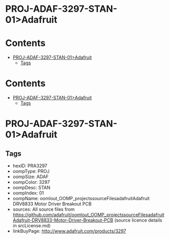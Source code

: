 
PROJ-ADAF-3297-STAN-01>Adafruit
===============================

Contents
========

* [PROJ-ADAF-3297-STAN-01>Adafruit](#proj-adaf-3297-stan-01adafruit)
	* [Tags](#tags)

Contents
========

* [PROJ-ADAF-3297-STAN-01>Adafruit](#proj-adaf-3297-stan-01adafruit)
	* [Tags](#tags)

# PROJ-ADAF-3297-STAN-01>Adafruit

## Tags

- hexID: PRA3297
- oompType: PROJ
- oompSize: ADAF
- oompColor: 3297
- oompDesc: STAN
- oompIndex: 01
- oompName: oomlout_OOMP_projectssourceFilesadafruitAdafruit DRV8833 Motor Driver Breakout PCB
- sources: All source files from https://github.com/adafruit/oomlout_OOMP_projectssourceFilesadafruitAdafruit-DRV8833-Motor-Driver-Breakout-PCB (source licence details in srcLicense.md)
- linkBuyPage: http://www.adafruit.com/products/3297
